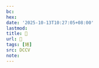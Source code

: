 ```yaml
---
bc:
hex:
date: '2025-10-13T10:27:05+08:00'
lastmod:
title: 􃫣
url: 􃫣
tags: [婘]
src: DCCV
note:
---
```

